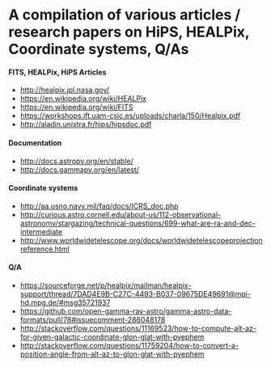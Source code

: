 A compilation of various articles / research papers on HiPS, HEALPix, Coordinate systems, Q/As
===================

#### FITS, HEALPix, HiPS Articles ####
* http://healpix.jpl.nasa.gov/
* https://en.wikipedia.org/wiki/HEALPix
* https://en.wikipedia.org/wiki/FITS
* https://workshops.ift.uam-csic.es/uploads/charla/150/Healpix.pdf
* http://aladin.unistra.fr/hips/hipsdoc.pdf

#### Documentation ####
* http://docs.astropy.org/en/stable/
* http://docs.gammapy.org/en/latest/

#### Coordinate systems ####
* http://aa.usno.navy.mil/faq/docs/ICRS_doc.php
* http://curious.astro.cornell.edu/about-us/112-observational-astronomy/stargazing/technical-questions/699-what-are-ra-and-dec-intermediate
* http://www.worldwidetelescope.org/docs/worldwidetelescopeprojectionreference.html

#### Q/A ####
* https://sourceforge.net/p/healpix/mailman/healpix-support/thread/7DAD4E9B-C27C-4493-B037-09675DE49691@mpi-hd.mpg.de/#msg35721937
* https://github.com/open-gamma-ray-astro/gamma-astro-data-formats/pull/78#issuecomment-286048178
* http://stackoverflow.com/questions/11169523/how-to-compute-alt-az-for-given-galactic-coordinate-glon-glat-with-pyephem
* http://stackoverflow.com/questions/11759204/how-to-convert-a-position-angle-from-alt-az-to-glon-glat-with-pyephem


